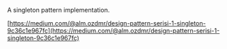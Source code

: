 A singleton pattern implementation.

[https://medium.com/@alm.ozdmr/design-pattern-serisi-1-singleton-9c36c1e967fc](https://medium.com/@alm.ozdmr/design-pattern-serisi-1-singleton-9c36c1e967fc)